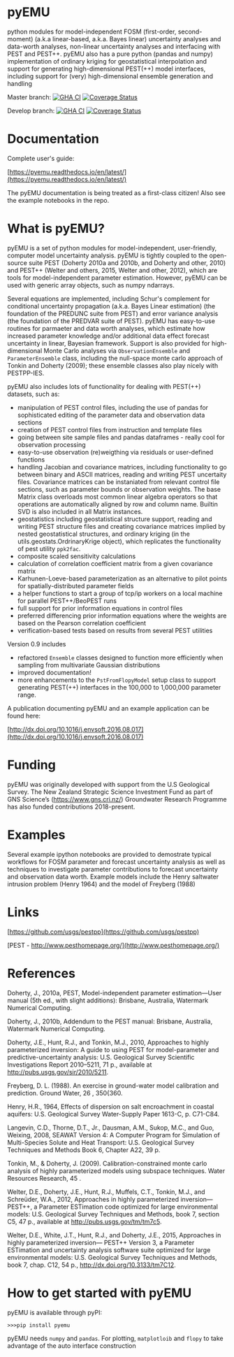 pyEMU
=====

python modules for model-independent FOSM (first-order, second-moment) (a.k.a linear-based, a.k.a. Bayes linear) uncertainty analyses and data-worth analyses, non-linear uncertainty analyses and interfacing with PEST and PEST++.  pyEMU also has a pure python (pandas and numpy) implementation of ordinary kriging for geostatistical interpolation and support for generating high-dimensional PEST(++) model interfaces, including support for (very) high-dimensional ensemble generation and handling   

Master branch:
[![GHA CI](https://github.com/pypest/pyemu/workflows/pyemu%20continuous%20integration/badge.svg?branch=master)](https://github.com/pypest/pyemu/actions)
[![Coverage Status](https://coveralls.io/repos/github/pypest/pyemu/badge.svg?branch=master)](https://coveralls.io/github/pypest/pyemu?branch=master)

Develop branch:
[![GHA CI](https://github.com/pypest/pyemu/workflows/pyemu%20continuous%20integration/badge.svg?branch=develop)](https://github.com/pypest/pyemu/actions)
[![Coverage Status](https://coveralls.io/repos/github/pypest/pyemu/badge.svg?branch=develop)](https://coveralls.io/github/pypest/pyemu?branch=develop)

Documentation
=============

Complete user's guide:

[https://pyemu.readthedocs.io/en/latest/](https://pyemu.readthedocs.io/en/latest/)

The pyEMU documentation is being treated as a first-class citizen!  Also see the example notebooks in the repo.

What is pyEMU?
================

pyEMU is a set of python modules for model-independent, user-friendly, computer model uncertainty analysis.  pyEMU is tightly coupled to the open-source suite PEST (Doherty 2010a and 2010b, and Doherty and other, 2010) and PEST++ (Welter and others, 2015, Welter and other, 2012), which are tools for model-independent parameter estimation.  However, pyEMU can be used with generic array objects, such as numpy ndarrays.

Several equations are implemented, including Schur's complement for conditional uncertainty propagation (a.k.a. Bayes Linear estimation) (the foundation of the PREDUNC suite from PEST) and error variance analysis (the foundation of the PREDVAR suite of PEST).  pyEMU has easy-to-use routines for parmaeter and data worth analyses, which estimate how increased parameter knowledge and/or additional data effect forecast uncertainty in linear, Bayesian framework.  Support is also provided for high-dimensional Monte Carlo analyses via `ObservationEnsemble` and `ParameterEnsemble` class, including the null-space monte carlo approach of Tonkin and Doherty (2009); these ensemble classes also play nicely with PESTPP-IES.

pyEMU also includes lots of functionality for dealing with PEST(++) datasets, such as:
* manipulation of PEST control files, including the use of pandas for sophisticated editing of the parameter data and observation data sections
* creation of PEST control files from instruction and template files
* going between site sample files and pandas dataframes - really cool for observation processing
* easy-to-use observation (re)weigthing via residuals or user-defined functions
* handling Jacobian and covariance matrices, including functionality to go between binary and ASCII matrices, reading and writing PEST uncertaity files.  Covariance matrices can be instaniated from relevant control file sections, such as parameter bounds or observation weights.  The base Matrix class overloads most common linear algebra operators so that operations are automatically aligned by row and column name.  Builtin SVD is also included in all Matrix instances.
* geostatistics including geostatistical structure support, reading and writing PEST structure files and creating covariance matrices implied by nested geostatistical structures, and ordinary kriging (in the utils.geostats.OrdrinaryKrige object), which replicates the functionality of pest utility ``ppk2fac``. 
* composite scaled sensitivity calculations
* calculation of correlation coefficient matrix from a given covariance matrix
* Karhunen-Loeve-based parameterization as an alternative to pilot points for spatially-distributed parameter fields
* a helper functions to start a group of tcp/ip workers on a local machine for parallel PEST++/BeoPEST runs
* full support for prior information equations in control files
* preferred differencing prior information equations where the weights are based on the Pearson correlation coefficient
* verification-based tests based on results from several PEST utilities

Version 0.9 includes

* refactored `Ensemble` classes designed to function more efficiently when sampling from multivariate Gaussian distributions
* improved documentation!
* more enhancements to the `PstFromFlopyModel` setup class to support generating PEST(++) interfaces in the 100,000 to 1,000,000 parameter range.

A publication documenting pyEMU and an example application can be found here:

[http://dx.doi.org/10.1016/j.envsoft.2016.08.017](http://dx.doi.org/10.1016/j.envsoft.2016.08.017)


Funding
=======

pyEMU was originally developed with support from the U.S Geological Survey. The New Zealand Strategic Science Investment Fund as part of GNS Science’s (https://www.gns.cri.nz/) Groundwater Research Programme has also funded contributions 2018-present.

Examples
========

Several example ipython notebooks are provided to demostrate typical workflows for FOSM parameter and forecast uncertainty analysis as well as techniques to investigate parameter contributions to forecast uncertainty and observation data worth. Example models include the Henry saltwater intrusion problem (Henry 1964) and the model of Freyberg (1988)

Links
=====

[https://github.com/usgs/pestpp](https://github.com/usgs/pestpp)

[PEST - http://www.pesthomepage.org/](http://www.pesthomepage.org/)



References
==========

Doherty, J., 2010a, PEST, Model-independent parameter estimation—User manual (5th ed., with slight additions):
Brisbane, Australia, Watermark Numerical Computing.

Doherty, J., 2010b, Addendum to the PEST manual: Brisbane, Australia, Watermark Numerical Computing.

Doherty, J.E., Hunt, R.J., and Tonkin, M.J., 2010, Approaches to highly parameterized inversion: A guide to using PEST for model-parameter and predictive-uncertainty analysis: U.S. Geological Survey Scientific Investigations Report 2010–5211, 71 p., available at http://pubs.usgs.gov/sir/2010/5211.

Freyberg, D. L. (1988). An exercise in ground-water model calibration and prediction. Ground Water, 26 , 350{360.

Henry, H.R., 1964, Effects of dispersion on salt encroachment in coastal aquifers: U.S. Geological Survey Water-Supply Paper 1613-C, p. C71-C84.

Langevin, C.D., Thorne, D.T., Jr., Dausman, A.M., Sukop, M.C., and Guo, Weixing, 2008, SEAWAT Version 4: A Computer Program for Simulation of Multi-Species Solute and Heat Transport: U.S. Geological Survey Techniques and Methods Book 6, Chapter A22, 39 p.

Tonkin, M., & Doherty, J. (2009). Calibration-constrained monte carlo analysis of highly parameterized models using subspace techniques. Water Resources Research, 45 .

Welter, D.E., Doherty, J.E., Hunt, R.J., Muffels, C.T., Tonkin, M.J., and Schreüder, W.A., 2012, Approaches in highly parameterized inversion—PEST++, a Parameter ESTimation code optimized for large environmental models: U.S. Geological Survey Techniques and Methods, book 7, section C5, 47 p., available at http://pubs.usgs.gov/tm/tm7c5.

Welter, D.E., White, J.T., Hunt, R.J., and Doherty, J.E., 2015, Approaches in highly parameterized inversion— PEST++ Version 3, a Parameter ESTimation and uncertainty analysis software suite optimized for large environmental models: U.S. Geological Survey Techniques and Methods, book 7, chap. C12, 54 p., http://dx.doi.org/10.3133/tm7C12.


How to get started with pyEMU
=============================

pyEMU is available through pyPI:

`>>>pip install pyemu`

pyEMU needs `numpy` and `pandas`.  For plotting, `matplotloib` and `flopy` to take advantage of the auto interface construction


